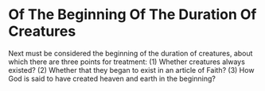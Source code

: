 # Of The Beginning Of The Duration Of Creatures

Next must be considered the beginning of the duration of creatures, about which there are three points for treatment:
(1) Whether creatures always existed?
(2) Whether that they began to exist in an article of Faith?
(3) How God is said to have created heaven and earth in the beginning?